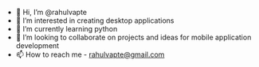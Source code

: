 - 👋 Hi, I’m @rahulvapte
- 👀 I’m interested in creating desktop applications
- 🌱 I’m currently learning python
- 💞️ I’m looking to collaborate on projects and ideas for mobile application development
- 📫 How to reach me - rahulvapte@gmail.com

<!---
rahulvapte/rahulvapte is a ✨ special ✨ repository because its `README.md` (this file) appears on your GitHub profile.
You can click the Preview link to take a look at your changes.
--->

